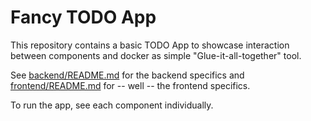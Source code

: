 # Fancy TODO App

This repository contains a basic TODO App to showcase interaction between components and docker as simple "Glue-it-all-together" tool.

See [backend/README.md](backend/README.md) for the backend specifics and [frontend/README.md](frontend/README.md) for -- well -- the frontend specifics.

To run the app, see each component individually.